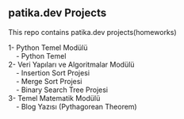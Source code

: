 ## patika.dev Projects

This repo contains patika.dev projects(homeworks)  

1- Python Temel Modülü  
&nbsp;&nbsp;&nbsp;&nbsp;- Python Temel  
2- Veri Yapıları ve Algoritmalar Modülü  
&nbsp;&nbsp;&nbsp;&nbsp;- Insertion Sort Projesi  
&nbsp;&nbsp;&nbsp;&nbsp;- Merge Sort Projesi  
&nbsp;&nbsp;&nbsp;&nbsp;- Binary Search Tree Projesi  
3- Temel Matematik Modülü  
&nbsp;&nbsp;&nbsp;&nbsp;- Blog Yazısı (Pythagorean Theorem)  